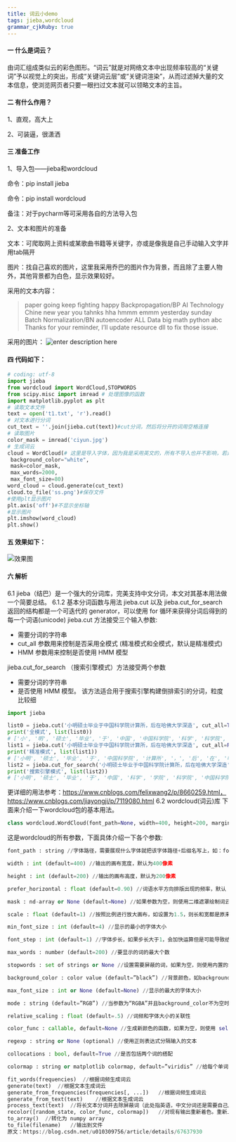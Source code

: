 ```yaml
---
title: 词云小demo
tags: jieba,wordcloud
grammar_cjkRuby: true
---
```

#### 一 什么是词云？
由词汇组成类似云的彩色图形。“词云”就是对网络文本中出现频率较高的“关键词”予以视觉上的突出，形成“关键词云层”或“关键词渲染”，从而过滤掉大量的文本信息，使浏览网页者只要一眼扫过文本就可以领略文本的主旨。
#### 二 有什么作用？
1、直观，高大上

2、可装逼，很潇洒

#### 三 准备工作

1、导入包——jieba和wordcloud

命令：pip install jieba

命令：pip install wordcloud

备注：对于pycharm等可采用各自的方法导入包

2、文本和图片的准备

文本：可爬取网上资料或某歌曲书籍等关键字，亦或是像我是自己手动输入文字并用tab隔开

图片：找自己喜欢的图片，这里我采用乔巴的图片作为背景，而且除了主要人物外，其他背景都为白色，显示效果较好。

采用的文本内容：

> paper going keep fighting happy Backpropagation/BP AI 
Technology Chine new year you tahnks hha
hmmm emmm yesterday sunday Batch Normalization/BN autoencoder 
ALL Data big math python abc Thanks for your  reminder, I’ll update resource dll to fix those issue.

采用的图片：
![enter description here](http://futuretechx.com/wp-content/uploads/2019/01/ciyun.jpg)

#### 四 代码如下：

``` python
# coding: utf-8
import jieba
from wordcloud import WordCloud,STOPWORDS
from scipy.misc import imread # 处理图像的函数
import matplotlib.pyplot as plt
# 读取文本文件
text = open('t1.txt', 'r').read()
# 对文本进行分词
cut_text = ''.join(jieba.cut(text))#cut分词，然后将分开的词用空格连接
# 读取图片
color_mask = imread('ciyun.jpg')
# 生成词云
cloud = WordCloud(# 这里是导入字体，因为我是采用英文的，所有不导入也并不影响，若是中文的或者有其他的字符需要自己选择合适的字体包
 background_color="white",
 mask=color_mask,
 max_words=2000,
 max_font_size=80)
word_cloud = cloud.generate(cut_text)
cloud.to_file('ss.png')#保存文件
#使用plt显示图片
plt.axis('off')#不显示坐标轴
#显示图片
plt.imshow(word_cloud)
plt.show()
```
#### 五 效果如下：
![效果图](http://futuretechx.com/wp-content/uploads/2019/01/效果图.png)
#### 六 解析
6.1 jieba（结巴）是一个强大的分词库，完美支持中文分词，本文对其基本用法做一个简要总结。
6.1.2 基本分词函数与用法
jieba.cut 以及 jieba.cut_for_search 返回的结构都是一个可迭代的 generator，可以使用 for 循环来获得分词后得到的每一个词语(unicode)
jieba.cut 方法接受三个输入参数:
 - 需要分词的字符串 
 - cut_all 参数用来控制是否采用全模式 (精准模式和全模式，默认是精准模式)
 - HMM 参数用来控制是否使用 HMM 模型

jieba.cut_for_search （搜索引擎模式）方法接受两个参数
- 需要分词的字符串
- 是否使用 HMM 模型。
该方法适合用于搜索引擎构建倒排索引的分词，粒度比较细

``` python
import jieba

list0 = jieba.cut('小明硕士毕业于中国科学院计算所，后在哈佛大学深造', cut_all=True)
print('全模式', list(list0))
# ['小', '明', '硕士', '毕业', '于', '中国', '中国科学院', '科学', '科学院', '学院', '计算', '计算所', '', '', '后', '在', '哈佛', '哈佛大学', '大学', '深造']
list1 = jieba.cut('小明硕士毕业于中国科学院计算所，后在哈佛大学深造', cut_all=False)
print('精准模式', list(list1))
# ['小明', '硕士', '毕业', '于', '中国科学院', '计算所', '，', '后', '在', '哈佛大学', '深造']
list2 = jieba.cut_for_search('小明硕士毕业于中国科学院计算所，后在哈佛大学深造')
print('搜索引擎模式', list(list2))
# ['小明', '硕士', '毕业', '于', '中国', '科学', '学院', '科学院', '中国科学院', '计算', '计算所', '，', '后', '在', '哈佛', '大学', '哈佛大学', '深造']
```
更详细的用法参考：https://www.cnblogs.com/felixwang2/p/8660259.html，https://www.cnblogs.com/jiayongji/p/7119080.html
6.2 wordcloud(词云)库
下面来介绍一下wordcloud包的基本用法。

``` python
class wordcloud.WordCloud(font_path=None, width=400, height=200, margin=2, ranks_only=None, prefer_horizontal=0.9,mask=None, scale=1, color_func=None, max_words=200, min_font_size=4, stopwords=None, random_state=None,background_color='black', max_font_size=None, font_step=1, mode='RGB', relative_scaling=0.5, regexp=None, collocations=True,colormap=None, normalize_plurals=True)
```
这是wordcloud的所有参数，下面具体介绍一下各个参数:

``` python
font_path : string //字体路径，需要展现什么字体就把该字体路径+后缀名写上，如：font_path = '黑体.ttf'

width : int (default=400) //输出的画布宽度，默认为400像素

height : int (default=200) //输出的画布高度，默认为200像素

prefer_horizontal : float (default=0.90) //词语水平方向排版出现的频率，默认 0.9 （所以词语垂直方向排版出现频率为 0.1 ）

mask : nd-array or None (default=None) //如果参数为空，则使用二维遮罩绘制词云。如果 mask 非空，设置的宽高值将被忽略，遮罩形状被 mask 取代。除全白（#FFFFFF）的部分将不会绘制，其余部分会用于绘制词云。如：bg_pic = imread('读取一张图片.png')，背景图片的画布一定要设置为白色（#FFFFFF），然后显示的形状为不是白色的其他颜色。可以用ps工具将自己要显示的形状复制到一个纯白色的画布上再保存，就ok了。

scale : float (default=1) //按照比例进行放大画布，如设置为1.5，则长和宽都是原来画布的1.5倍。

min_font_size : int (default=4) //显示的最小的字体大小

font_step : int (default=1) //字体步长，如果步长大于1，会加快运算但是可能导致结果出现较大的误差。

max_words : number (default=200) //要显示的词的最大个数

stopwords : set of strings or None //设置需要屏蔽的词，如果为空，则使用内置的STOPWORDS

background_color : color value (default=”black”) //背景颜色，如background_color='white',背景颜色为白色。

max_font_size : int or None (default=None) //显示的最大的字体大小

mode : string (default=”RGB”) //当参数为“RGBA”并且background_color不为空时，背景为透明。

relative_scaling : float (default=.5) //词频和字体大小的关联性

color_func : callable, default=None //生成新颜色的函数，如果为空，则使用 self.color_func

regexp : string or None (optional) //使用正则表达式分隔输入的文本

collocations : bool, default=True //是否包括两个词的搭配

colormap : string or matplotlib colormap, default=”viridis” //给每个单词随机分配颜色，若指定color_func，则忽略该方法。

fit_words(frequencies)  //根据词频生成词云
generate(text)  //根据文本生成词云
generate_from_frequencies(frequencies[, ...])   //根据词频生成词云
generate_from_text(text)    //根据文本生成词云
process_text(text)  //将长文本分词并去除屏蔽词（此处指英语，中文分词还是需要自己用别的库先行实现，使用上面的 fit_words(frequencies) ）
recolor([random_state, color_func, colormap])   //对现有输出重新着色。重新上色会比重新生成整个词云快很多。
to_array()  //转化为 numpy array
to_file(filename)   //输出到文件
原文：https://blog.csdn.net/u010309756/article/details/67637930 
```
